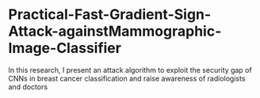 # Practical-Fast-Gradient-Sign-Attack-againstMammographic-Image-Classifier

In this research, I present an attack algorithm to exploit the security gap of CNNs in breast cancer classification and raise awareness of radiologists and doctors
